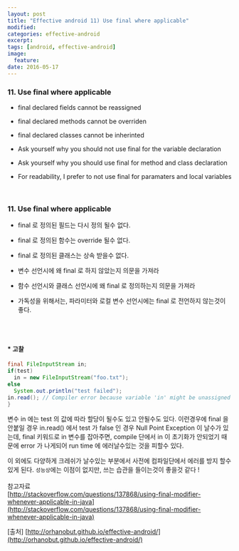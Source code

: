 ```yaml
---
layout: post
title: "Effective android 11) Use final where applicable"
modified:
categories: effective-android
excerpt:
tags: [android, effective-android]
image:
  feature:
date: 2016-05-17
---
```


### 11. Use final where applicable
- final declared fields cannot be reassigned
- final declared methods cannot be overriden
- final declared classes cannot be inherinted

- Ask yourself why you should not use final for the variable declaration
- Ask yourself why you should use final for method and class declaration
- For readability, I prefer to not use final for paramaters and local variables

<br> 

### 11. Use final where applicable
- final 로 정의된 필드는 다시 정의 될수 없다.
- final 로 정의된 함수는 override 될수 없다.
- final 로 정의된 클래스는 상속 받을수 없다.

- 변수 선언시에 왜 final 로 하지 않았는지 의문을 가져라 
- 함수 선언시와 클래스 선언시에 왜 final 로 정의하는지 의문을 가져라 
- 가독성을 위해서는, 파라미터와 로컬 변수 선언시에는 final 로 전언하지 않는것이 좋다. 

<br><br>

#### * 고찰

``` java
final FileInputStream in;
if(test)
  in = new FileInputStream("foo.txt");
else
  System.out.println("test failed");
in.read(); // Compiler error because variable 'in' might be unassigned
}
```
변수 in 에는 test 의 값에 따라 할당이 될수도 있고 안될수도 있다. 이런경우에 final 을 안붙일 경우 in.read() 에서 test 가 false 인 경우 Null Point Exception 이 날수가 있는데, final 키워드로 in 변수를 잡아주면, compile 단에서 in 이 초기화가 안되었기 때문에 error 가 나게되어 run time 에 에러날수있는 것을 피할수 있다. <br> 

이 외에도 다양하게 크레쉬가 날수있는 부분에서 사전에 컴파일단에서 에러를 방지 할수 있게 된다.
`성능상`에는 이점이 없지만, 쓰는 습관을 들이는것이 좋을것 같다 !
<br>
<br>
참고자료<br>
[http://stackoverflow.com/questions/137868/using-final-modifier-whenever-applicable-in-java](http://stackoverflow.com/questions/137868/using-final-modifier-whenever-applicable-in-java)

[출처] [http://orhanobut.github.io/effective-android/](http://orhanobut.github.io/effective-android/)         


